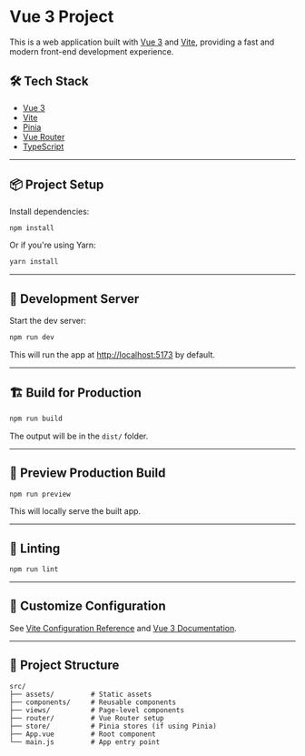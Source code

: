 # Vue 3 Project

This is a web application built with [Vue 3](https://vuejs.org/) and [Vite](https://vitejs.dev/), providing a fast and modern front-end development experience.

## 🛠️ Tech Stack

* [Vue 3](https://vuejs.org/)
* [Vite](https://vitejs.dev/)
* [Pinia](https://pinia.vuejs.org/)
* [Vue Router](https://router.vuejs.org/)
* [TypeScript](https://www.typescriptlang.org/)

---

## 📦 Project Setup

Install dependencies:

```bash
npm install
```

Or if you're using Yarn:

```bash
yarn install
```

---

## 🧪 Development Server

Start the dev server:

```bash
npm run dev
```

This will run the app at [http://localhost:5173](http://localhost:5173) by default.

---

## 🏗️ Build for Production

```bash
npm run build
```

The output will be in the `dist/` folder.

---

## 🧪 Preview Production Build

```bash
npm run preview
```

This will locally serve the built app.

---

## 🧹 Linting

```bash
npm run lint
```

---

## 🔧 Customize Configuration

See [Vite Configuration Reference](https://vitejs.dev/config/) and [Vue 3 Documentation](https://vuejs.org/guide/).

---

## 📁 Project Structure

```text
src/
├── assets/         # Static assets
├── components/     # Reusable components
├── views/          # Page-level components
├── router/         # Vue Router setup
├── store/          # Pinia stores (if using Pinia)
├── App.vue         # Root component
└── main.js         # App entry point
```

